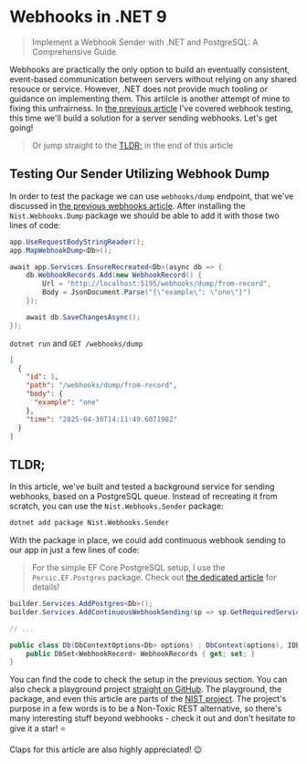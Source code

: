 # Webhooks in .NET 9

> Implement a Webhook Sender with .NET and PostgreSQL: A Comprehensive Guide

Webhooks are practically the only option to build an eventually consistent, event-based communication between servers without relying on any shared resouce or service. However, .NET does not provide much tooling or guidance on implementing them. This artilcle is another attempt of mine to fixing this unfrairness. In [the previous article]() I've covered webhook testing, this time we'll build a solution for a server sending webhooks. Let's get going!

> Or jump straight to the [TLDR;](#tldr) in the end of this article

## Testing Our Sender Utilizing Webhook Dump

In order to test the package we can use `webhooks/dump` endpoint, that we've discussed in [the previous webhooks article](https://medium.com/@vosarat1995/webhook-testing-in-c-your-own-wiremock-alternative-1439040931c3). After installing the `Nist.Webhooks.Dump` package we should be able to add it with those two lines of code:

```csharp
app.UseRequestBodyStringReader();
app.MapWebhookDump<Db>();
```

```csharp
await app.Services.EnsureRecreated<Db>(async db => {
    db.WebhookRecords.Add(new WebhookRecord() {
        Url = "http://localhost:5195/webhooks/dump/from-record",
        Body = JsonDocument.Parse("{\"example\": \"one\"}")
    });

    await db.SaveChangesAsync();
});
```

`dotnet run` and `GET /webhooks/dump`

```json
[
  {
    "id": 1,
    "path": "/webhooks/dump/from-record",
    "body": {
      "example": "one"
    },
    "time": "2025-04-30T14:11:49.607198Z"
  }
]
```

## TLDR;

In this article, we've built and tested a background service for sending webhooks, based on a PostgreSQL queue. Instead of recreating it from scratch, you can use the `Nist.Webhooks.Sender` package:

```sh
dotnet add package Nist.Webhooks.Sender
```

With the package in place, we could add continuous webhook sending to our app in just a few lines of code:

> For the simple EF Core PostgreSQL setup, I use the  `Persic.EF.Postgres` package. Check out [the dedicated article](https://medium.com/@vosarat1995/integrating-postgresql-with-net-9-using-ef-core-a-step-by-step-guide-a773768777f2) for details!

```csharp
builder.Services.AddPostgres<Db>();
builder.Services.AddContinuousWebhookSending(sp => sp.GetRequiredService<Db>());

// ...

public class Db(DbContextOptions<Db> options) : DbContext(options), IDbWithWebhookRecord<WebhookRecord> {
    public DbSet<WebhookRecord> WebhookRecords { get; set; }
}
```

You can find the code to check the setup in the previous section. You can also check a playground project [straight on GitHub](https://github.com/astorDev/nist/tree/main/webhooks/send/playground). The playground, the package, and even this article are parts of the [NIST project](https://github.com/astorDev/nist). The project's purpose in a few words is to be a Non-Toxic REST alternative, so there's many interesting stuff beyond webhooks - check it out and don't hesitate to give it a star! ⭐

Claps for this article are also highly appreciated! 😉
